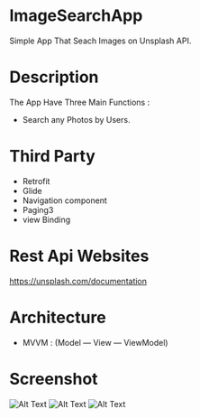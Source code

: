 # ImageSearchApp
Simple App That Seach Images on Unsplash API.

# Description 
The App Have Three Main Functions :
- Search any Photos by Users.


# Third Party 
- Retrofit
- Glide
- Navigation component
- Paging3
- view Binding

# Rest Api Websites
https://unsplash.com/documentation

# Architecture
- MVVM : (Model — View — ViewModel)

# Screenshot 
![Alt Text]()
![Alt Text]()
![Alt Text]()

